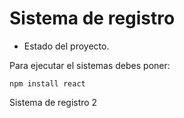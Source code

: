 <h1>Sistema de registro</h1>

  - Estado del proyecto.
  
Para ejecutar el sistemas debes poner:

```npm install react```

Sistema de registro 2